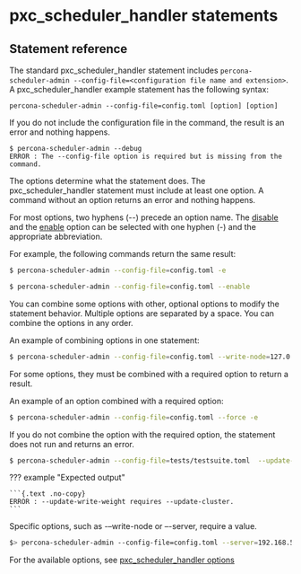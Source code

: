 # pxc_scheduler_handler statements

## Statement reference

The standard pxc_scheduler_handler statement includes
`percona-scheduler-admin --config-file=<configuration file name and
extension>`. A pxc_scheduler_handler example statement has the following syntax:

```{.text .no-copy}
percona-scheduler-admin --config-file=config.toml [option] [option]
```

If you do not include the configuration file in the command, the result is an error and nothing happens.

```{.text .no-copy}
$ percona-scheduler-admin --debug
ERROR : The --config-file option is required but is missing from the command.
```

The options determine what the statement does. The pxc_scheduler_handler statement must include at least one option. A command without an option returns an error and nothing happens.

For most options, two hyphens (--) precede an option name. The [disable](./psh-detailed-options.md#-disable---d) and the [enable](./psh-detailed-options.md#–enable---e) option can be selected with one hyphen (-) and the appropriate abbreviation.

For example, the following commands return the same result:

```{.bash data-prompt="$"}
$ percona-scheduler-admin --config-file=config.toml -e

$ percona-scheduler-admin --config-file=config.toml --enable
```

You can combine some options with other, optional options to modify the statement behavior. Multiple options are separated by a space. You can combine the options in any order.

An example of combining options in one statement:

```{.bash data-prompt="$"}
$ percona-scheduler-admin --config-file=config.toml --write-node=127.0.0.1:4130 --update-cluster
```

For some options, they must be combined with a required option to return a result.

An example of an option combined with a required option:

```{.bash data-prompt="$"}
$ percona-scheduler-admin --config-file=config.toml --force -e
```

If you do not combine the option with the required option, the statement does not run and returns an error.

```{.bash data-prompt="$"}
$ percona-scheduler-admin --config-file=tests/testsuite.toml  --update-write-weight="127.0.0.1:33,112"
```

??? example "Expected output"

    ```{.text .no-copy}
    ERROR : --update-write-weight requires --update-cluster.
    ```

Specific options, such as -–write-node or –-server, require a value.

```{.bash data-prompt="$>"}
$> percona-scheduler-admin --config-file=config.toml --server=192.168.56.32:3306
```

For the available options, see [pxc_scheduler_handler options](psh-detailed-options.md)
